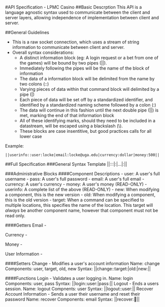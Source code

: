 #API Specification - LPMC Casino
##Basic Descrption
This API is a language agnostic syntax used to communicate between the client and server layers, allowing independence
of implementation between client and server. 

##General Guidelines
- This is a raw socket connection, which uses a stream of string information to communicate between client and server.
- Overall syntax considerations:
    - A distinct information block (eg: A login request or a bet from one of the games) will be bound by two pipes (||).
    - Immediately following the pipes will be the name of the block of information
    - The data of a information block will be delimited from the name by two colons (::)
    - Varying pieces of data within that command block will delimited by a pipe (|)
    - Each piece of data will be set off by a standardized identifier, and identified by a standardized naming 
    scheme followed by a colon (:)
    - The data will continue in this fashion until the next double pipe (||) is met, marking the end of that
    information block
    - All of these identifying marks, should they need to be included in a datastream, will be escaped using a 
    blackslash (\\).
    - These blocks are case insentitive, but good practices calls for all lower case

Example:

    ||userinfo::user:locke|email:locke@uga.edu|currency:dollar|money:500||

##Full Specification
###General Syntax Template
    ||<NameOfInfo>::<Component1>:<Info>|<Component2>:<Info>|...|<ComponentN>:<Info>||


    
###Administrative Blocks
####Component Descriptions
    - user: A user's full username
    - pass: A user's full password
    - email: A user's full email
    - currency: A user's currency
    - money: A user's money (READ-ONLY)
    - userinfo: A complete list of the above (READ-ONLY)
    - new: When modifying a component, this is the new version
    - old: When modifying a component, this is the old version
    - target: When a command can be specified to multiple locations, this specifies the name of the location. 
    This target will *always* be another component name, however that component must not be read only.
    

####Getters
Email - 

Currency -

Money - 

User Information - 


####Setters
Change - Modifies a user's account information
    Name: change
    Components: user, target, old, new
    Syntax: ||change::target:<target>|old:<oldvalue>|new:<newvalue>||

####Functions
Login - Validates a user logging in.
    Name: login
    Components: user, pass
    Syntax: ||login::user:<username>|pass:<password>||
Logout - Ends a users session.
    Name: logout
    Compnents: user
    Syntax: ||logout::user:<username>||
Recover Account Information - Sends a user their username and reset their password
    Name: recover
    Components: email
    Syntax: ||recover::email:<email>||